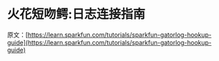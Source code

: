 # 火花短吻鳄:日志连接指南

原文：[https://learn.sparkfun.com/tutorials/sparkfun-gatorlog-hookup-guide](https://learn.sparkfun.com/tutorials/sparkfun-gatorlog-hookup-guide)